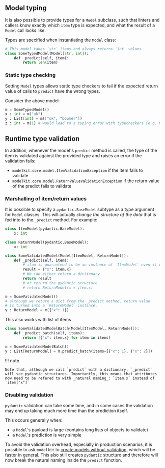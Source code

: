 ## Model typing

It is also possible to provide types for a `Model` subclass, such that linters and callers know exactly which `item` type is expected, and what the result of a `Model` call looks like.

Types are specified when instantiating the `Model` class:

```python
# This model takes `str` items and always returns `int` values
class SomeTypedModel(Model[str, int]):
    def _predict(self, item):
        return len(item)
```

### Static type checking

Setting `Model` types allows static type checkers to fail if the expected return value of calls to `predict` have the wrong types.

Consider the above model:

```python
m = SomeTypedModel()
x : int = m("ok")
y : List[int] = m(["ok", "boomer"])
z : int = m(1) # would lead to a typing error with typecheckers (e.g. mypy)
```

## Runtime type validation

In addition, whenever the model's `predict` method is called, the type of the item is validated against the provided type and raises an error if the validation fails:

- `modelkit.core.model.ItemValidationException` if the item fails to validate
- `modelkit.core.model.ReturnValueValidationException` if the return value of the predict fails to validate

### Marshalling of item/return values

It is possible to specify a `pydantic.BaseModel` subtype as a type argument for `Model` classes. This will actually _change the structure of the data_ that is fed into to the `_predict` method. For example:


```python
class ItemModel(pydantic.BaseModel):
    x: int

class ReturnModel(pydantic.BaseModel):
    x: int

class SomeValidatedModel(Model[ItemModel, ReturnModel]):
    def _predict(self, item):
        # item is guaranteed to be an instance of `ItemModel` even if we feed a dictionary item
        result = {"x": item.x}
        # We can either return a dictionary
        return result
        # or return the pydantic structure
        # return ReturnModel(x = item.x)

m = SomeValidatedModel()
# although we return a dict from the _predict method, return value
# is turned into a `ReturnModel` instance.
y : ReturnModel = m({"x": 1})
```

This also works with list of items

```python
class SomeValidatedModelBatch(Model[ItemModel, ReturnModel]):
    def _predict_batch(self, items):
        return [{"x": item.x} for item in items]

m = SomeValidatedModelBatch()
y : List[ReturnModel] = m.predict_batch(items=[{"x": 1}, {"x": 2}])
```

!!! note

    Note that, although we call `predict` with a dictionary, `_predict` will see pydantic structures. Importantly, this means that attributes now need to be refered to with _natural naming_: `item.x` instead of `item["x"]`

### Disabling validation

`pydantic` validation can take some time, and in some cases the validation may end up taking much more time than the prediction itself.

This occurs generally when:

- a `Model`'s payload is large (contains long lists of objects to validate)
- a `Model`'s prediction is very simple

To avoid the validation overhead, especially in production scenarios, it is possible to ask `modelkit` to [create models without validation](https://pydantic-docs.helpmanual.io/usage/models/#creating-models-without-validation), which will be faster in general. This also still creates `pydantic` structure and therefore will now break the natural naming inside the `predict` function.
